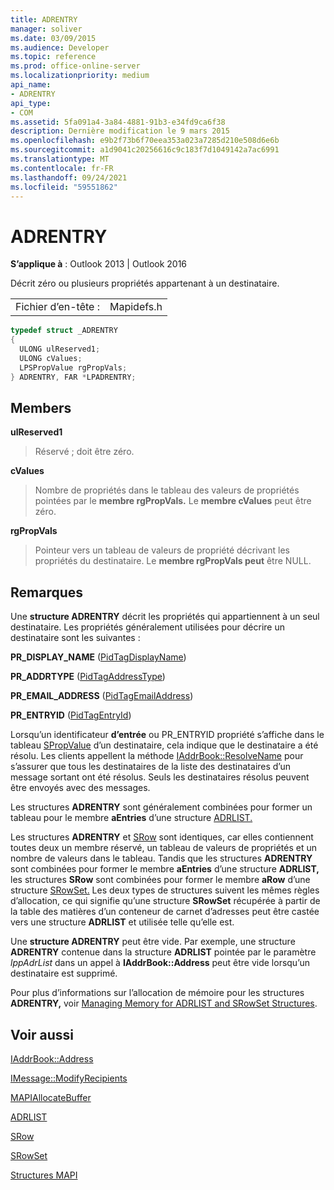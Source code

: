```yaml
---
title: ADRENTRY
manager: soliver
ms.date: 03/09/2015
ms.audience: Developer
ms.topic: reference
ms.prod: office-online-server
ms.localizationpriority: medium
api_name:
- ADRENTRY
api_type:
- COM
ms.assetid: 5fa091a4-3a84-4881-91b3-e34fd9ca6f38
description: Dernière modification le 9 mars 2015
ms.openlocfilehash: e9b2f73b6f70eea353a023a7285d210e508d6e6b
ms.sourcegitcommit: a1d9041c20256616c9c183f7d1049142a7ac6991
ms.translationtype: MT
ms.contentlocale: fr-FR
ms.lasthandoff: 09/24/2021
ms.locfileid: "59551862"
---
```

# <a name="adrentry"></a>ADRENTRY

  
  
**S’applique à** : Outlook 2013 | Outlook 2016 
  
Décrit zéro ou plusieurs propriétés appartenant à un destinataire.
  
|||
|:-----|:-----|
|Fichier d’en-tête :  <br/> |Mapidefs.h  <br/> |
   
```cpp
typedef struct _ADRENTRY
{
  ULONG ulReserved1;
  ULONG cValues;
  LPSPropValue rgPropVals;
} ADRENTRY, FAR *LPADRENTRY;

```

## <a name="members"></a>Members

 **ulReserved1**
  
> Réservé ; doit être zéro.
    
 **cValues**
  
> Nombre de propriétés dans le tableau des valeurs de propriétés pointées par le **membre rgPropVals.** Le **membre cValues** peut être zéro. 
    
 **rgPropVals**
  
> Pointeur vers un tableau de valeurs de propriété décrivant les propriétés du destinataire. Le **membre rgPropVals peut** être NULL. 
    
## <a name="remarks"></a>Remarques

Une **structure ADRENTRY** décrit les propriétés qui appartiennent à un seul destinataire. Les propriétés généralement utilisées pour décrire un destinataire sont les suivantes : 
  
 **PR_DISPLAY_NAME** ([PidTagDisplayName](pidtagdisplayname-canonical-property.md))
  
 **PR_ADDRTYPE** ([PidTagAddressType](pidtagaddresstype-canonical-property.md))
  
 **PR_EMAIL_ADDRESS** ([PidTagEmailAddress](pidtagemailaddress-canonical-property.md))
  
 **PR_ENTRYID** ([PidTagEntryId](pidtagentryid-canonical-property.md))
  
Lorsqu’un identificateur **d’entrée** ou PR_ENTRYID propriété s’affiche dans le tableau [SPropValue](spropvalue.md) d’un destinataire, cela indique que le destinataire a été résolu. Les clients appellent la méthode [IAddrBook::ResolveName](iaddrbook-resolvename.md) pour s’assurer que tous les destinataires de la liste des destinataires d’un message sortant ont été résolus. Seuls les destinataires résolus peuvent être envoyés avec des messages. 
  
 Les structures **ADRENTRY** sont généralement combinées pour former un tableau pour le membre **aEntries** d’une structure [ADRLIST.](adrlist.md) 
  
 Les structures **ADRENTRY** et [SRow](srow.md) sont identiques, car elles contiennent toutes deux un membre réservé, un tableau de valeurs de propriétés et un nombre de valeurs dans le tableau. Tandis que les structures **ADRENTRY** sont combinées pour former le membre **aEntries** d’une structure **ADRLIST,** les structures **SRow** sont combinées pour former le membre **aRow** d’une structure [SRowSet.](srowset.md) Les deux types de structures suivent les mêmes règles d’allocation, ce qui signifie qu’une structure **SRowSet** récupérée à partir de la table des matières d’un conteneur de carnet d’adresses peut être castée vers une structure **ADRLIST** et utilisée telle qu’elle est. 
  
Une **structure ADRENTRY** peut être vide. Par exemple, une structure **ADRENTRY** contenue dans la structure **ADRLIST** pointée par le paramètre  _lppAdrList_ dans un appel à **IAddrBook::Address** peut être vide lorsqu’un destinataire est supprimé. 
  
Pour plus d’informations sur l’allocation de mémoire pour les structures **ADRENTRY,** voir [Managing Memory for ADRLIST and SRowSet Structures](managing-memory-for-adrlist-and-srowset-structures.md).
  
## <a name="see-also"></a>Voir aussi



[IAddrBook::Address](iaddrbook-address.md)
  
[IMessage::ModifyRecipients](imessage-modifyrecipients.md)
  
[MAPIAllocateBuffer](mapiallocatebuffer.md)
  
[ADRLIST](adrlist.md)
  
[SRow](srow.md)
  
[SRowSet](srowset.md)


[Structures MAPI](mapi-structures.md)

